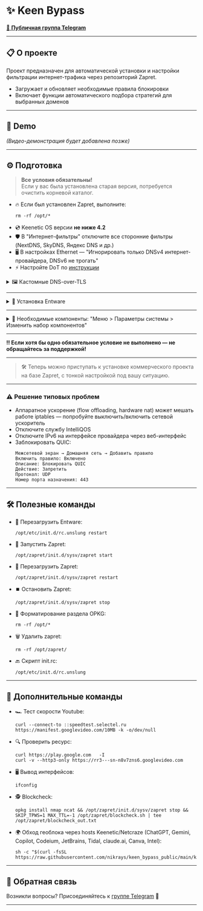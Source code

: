 # ✨ Keen Bypass

[📢 **Публичная группа Telegram**](https://t.me/keenetic_boost)  

---

## 📋 О проекте

Проект предназначен для автоматической установки и настройки фильтрации интернет-трафика через репозиторий Zapret.  
- Загружает и обновляет необходимые правила блокировки  
- Включает функции автоматического подбора стратегий для выбранных доменов

---

## 🎥 Demo

_(Видео-демонстрация будет добавлена позже)_

---

## ⚙️ Подготовка

> **Все условия обязательны!**  
> Если у вас была установлена старая версия, потребуется очистить корневой каталог.

- 🔥 Если был установлен Zapret, выполните:
  ```shell
  rm -rf /opt/*
  ```
- 💿 Keenetic OS версии **не ниже 4.2**
- 🛡️ В "Интернет-фильтры" отключите все сторонние фильтры (NextDNS, SkyDNS, Яндекс DNS и др.)
- 🖥️ В настройках Ethernet — "Игнорировать только DNSv4 интернет-провайдера, DNSv6 не трогать"
- ⚡ Настройте DоT по [инструкции](https://help.keenetic.com/hc/ru/articles/360021214160)

<details>
  <summary>🖼️ Кастомные DNS-over-TLS</summary>

- **DoT1:**  
  Сервер: `ams01.dnscry.pt`  
  TLS-имя: `ams01.dnscry.pt`

- **DoT2:**  
  Сервер: `77.88.8.8`  
  TLS-имя: `common.dot.dns.yandex.net`

- 🔥 Альтернатива: Yandex 77.88.8.88 на порту 1253
</details>

---

<details>
  <summary>📝 Установка Entware</summary>

1. Предварительно отформатируйте флешку в ext4 с названием раздела `opkg`
2. Подключите к роутеру, зайдите в CLI через [192.168.1.1/a](http://192.168.1.1/a)
3. Вставьте команду (выберите архитектуру):

   **Mipsel:**
   ```
   opkg disk opkg:/ https://bin.entware.net/mipselsf-k3.4/installer/mipsel-installer.tar.gz
   ```
   **Arch64:**
   ```
   opkg disk opkg:/ https://bin.entware.net/aarch64-k3.10/installer/aarch64-installer.tar.gz
   ```
   _(название раздела можно уточнить в web-интерфейсе накопителя)_

4. Следите за логом в разделе диагностики

- [Официальная инструкция](https://help.keenetic.com/hc/ru/articles/360021214160)
</details>

---

<details>
  <summary>📸 Необходимые компоненты: "Меню > Параметры системы > Изменить набор компонентов"</summary>

- **Базовые компоненты:** Сервер SSH
- **Сетевые функции:** SSTP VPN-сервер, IPv6, WireGuard VPN
- **Пакеты OPKG:** Поддержка открытых пакетов, Модули ядра Netfilter

_Сохраните изменения — устройство перезагрузится_
</details>

---

**‼️ Если хотя бы одно обязательное условие не выполнено — не обращайтесь за поддержкой!**

---

> 🛠️ Теперь можно приступать к установке коммерческого проекта на базе Zapret, с тонкой настройкой под вашу ситуацию.

---

### ⚠️ Решение типовых проблем

- Аппаратное ускорение (flow offloading, hardware nat) может мешать работе iptables — попробуйте выключить/включить сетевой ускоритель
- Отключите службу IntelliQOS
- Отключите IPv6 на интерфейсе провайдера через веб-интерфейс
- Заблокировать QUIC:
  ```
  Межсетевой экран → Домашняя сеть → Добавить правило
  Включить правило: Включено
  Описание: Блокировать QUIC
  Действие: Запретить
  Протокол: UDP
  Номер порта назначения: 443
  ```

---

## 🛠️ Полезные команды

- 🔄 Перезагрузить Entware:
  ```shell
  /opt/etc/init.d/rc.unslung restart
  ```
- 🚦 Запустить Zapret:
  ```shell
  /opt/zapret/init.d/sysv/zapret start
  ```
- 🔁 Перезагрузить Zapret:
  ```shell
  /opt/zapret/init.d/sysv/zapret restart
  ```
- ⏹️ Остановить Zapret:
  ```shell
  /opt/zapret/init.d/sysv/zapret stop
  ```
- 🧹 Форматирование раздела OPKG:
  ```shell
  rm -rf /opt/*
  ```
- 🗑️ Удалить zapret:
  ```shell
  rm -rf /opt/zapret/
  ```
- 🔙 Скрипт init.rc:
  ```shell
  /opt/etc/init.d/rc.unslung
  ```

---

## 🚀 Дополнительные команды

- 🏎️ Тест скорости Youtube:
  ```shell
  curl --connect-to ::speedtest.selectel.ru https://manifest.googlevideo.com/10MB -k -o/dev/null
  ```
- 🔍 Проверить ресурс:
  ```shell
  curl https://play.google.com   -I
  curl -v --http3-only https://rr3---sn-n8v7zns6.googlevideo.com  
  ```
- 🖥️ Вывод интерфейсов:
  ```shell
  ifconfig
  ```
- 🕵️ Blockcheck:
  ```shell
  opkg install nmap ncat && /opt/zapret/init.d/sysv/zapret stop && SKIP_TPWS=1 MAX_TTL=-1 /opt/zapret/blockcheck.sh | tee /opt/zapret/blockcheck_out.txt
  ```
- 🌍 Обход геоблока через hosts Keenetic/Netcraze (ChatGPT, Gemini, Copilot, Codeium, JetBrains, Tidal, claude.ai, Canva, Intel):
  ```shell
  sh -c "$(curl -fsSL https://raw.githubusercontent.com/nikrays/keen_bypass_public/main/keen_bypass_geo.sh)"
  ```

---

## 💬 Обратная связь

Возникли вопросы? Присоединяйтесь к [группе Telegram](https://t.me/keenetic_boost) 🚀

---
